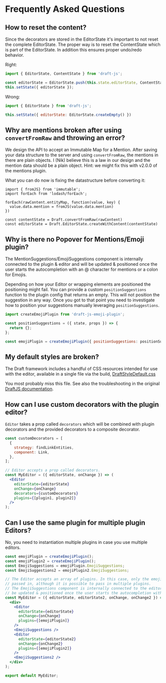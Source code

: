 # Frequently Asked Questions

## How to reset the content?

Since the decorators are stored in the EditorState it's important to not reset
the complete EditorState. The proper way is to reset the ContentState which is
part of the EditorState. In addition this ensures proper undo/redo behavior.

Right:
```js
import { EditorState, ContentState } from 'draft-js';

const editorState = EditorState.push(this.state.editorState, ContentState.createFromText(''));
this.setState({ editorState });
```

Wrong:
```js
import { EditorState } from 'draft-js';

this.setState({ editorState: EditorState.createEmpty() })
```

## Why are mentions broken after using `convertFromRaw` and throwing an error?

We design the API to accept an Immutable Map for a Mention. After saving your data structure to the server and using `convertFromRaw`, the mentions in there are plain objects. I (Nik) believe this is a law in our design and the mention data should be a plain object. Hint: we might fix this with v2.0.0 of the mentions plugin.

What you can do now is fixing the datastructure before converting it:

```JS
import { fromJS} from 'immutable';
import forEach from 'lodash/forEach';

forEach(rawContent.entityMap, function(value, key) {
  value.data.mention = fromJS(value.data.mention)
})

const contentState = Draft.convertFromRaw(rawContent)
const editorState = Draft.EditorState.createWithContent(contentState)
```

## Why is there no Popover for Mentions/Emoji plugin?

The MentionSuggestions/EmojiSuggestions component is internally connected to the
plugin & editor and will be updated & positioned once the user starts the autocompletion
with an @ character for mentions or a colon for Emojis.

Depending on how your Editor or wrapping elements are positioned the positioning might fail.
You can provide a custom `positionSuggestions` function to the plugin config that returns an empty. This will not position the suggestion in any way. Once you got to that point you need to investigate how to position your suggestions manually leveraging `positionSuggestions`.

```js
import createEmojiPlugin from 'draft-js-emoji-plugin';

const positionSuggestions = ({ state, props }) => {
  return {};
};

const emojiPlugin = createEmojiPlugin({ positionSuggestions: positionSuggestions });
```

## My default styles are broken?

The Draft framework includes a handful of CSS resources intended for use with the editor, available in a single file via the build, [DraftStyleDefault.css](https://github.com/facebook/draft-js/blob/master/src/component/utils/DraftStyleDefault.css)

You most probably miss this file. See also the troubleshooting in the original [DraftJS documentation](https://facebook.github.io/draft-js/docs/advanced-topics-issues-and-pitfalls.html#missing-draft-css).

## How can I use custom decorators with the plugin editor?

`Editor` takes a prop called `decorators` which will be combined with plugin decorators and the provided decorators to a composite decorator.
```jsx
const customDecorators = [
  {
    strategy: findLinkEntities,
    component: Link,
  },
];

// Editor accepts a prop called decorators. 
const MyEditor = ({ editorState, onChange }) => (
  <Editor
    editorState={editorState}
    onChange={onChange}
    decorators={customDecorators}
    plugins={[plugin1, plugin2]}
  />
);
```

## Can I use the same plugin for multiple plugin Editors?

No, you need to instantiation multiple plugins in case you use multiple editors.

```jsx
const emojiPlugin = createEmojiPlugin();
const emojiPlugin2 = createEmojiPlugin();
const EmojiSuggestions = emojiPlugin.EmojiSuggestions;
const EmojiSuggestions2 = emojiPlugin2.EmojiSuggestions;

// The Editor accepts an array of plugins. In this case, only the emojiPlugin is
// passed in, although it is possible to pass in multiple plugins.
// The EmojiSuggestions component is internally connected to the editor and will
// be updated & positioned once the user starts the autocompletion with a colon.
const MyEditor = ({ editorState, editorState2, onChange, onChange2 }) => (
  <div>
    <Editor
      editorState={editorState}
      onChange={onChange}
      plugins={[emojiPlugin]}
    />
    <EmojiSuggestions />
    <Editor
      editorState={editorState2}
      onChange={onChange2}
      plugins={[emojiPlugin2]}
    />
    <EmojiSuggestions2 />
  </div>
);

export default MyEditor;
```
